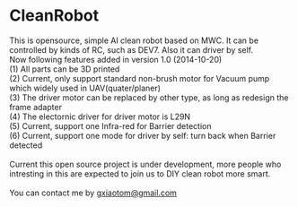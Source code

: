 CleanRobot
==========

This is opensource, simple AI clean robot based on MWC. It can be controlled by kinds of RC, such as DEV7. Also it can driver by self.<br>
Now following features added in version 1.0 (2014-10-20)<br>
(1) All parts can be 3D printed<br>
(2) Current, only support standard non-brush motor for Vacuum pump which widely used in UAV(quater/planer)<br>
(3) The driver motor can be replaced by other type, as long as redesign the frame adapter<br>
(4) The electornic driver for driver motor is L29N<br>
(5) Current, support one Infra-red for Barrier detection<br>
(6) Current, support one mode for driver by self: turn back when Barrier detected<br>
<br>
Current this open source project is under development, more people who intresting in this are expected to join us
to DIY clean robot more smart.<br>
<br>
You can contact me by gxiaotom@gmail.com<br>
